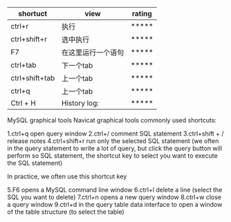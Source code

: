 

| shortuct       | view               | rating |
| -------------- | ------------------ | ------ |
| ctrl+r         | 执行               | *****  |
| ctrl+shift+r   | 选中执行           | *****  |
| F7             | 在这里运行一个语句 | *****  |
| ctrl+tab       | 下一个tab          | *****  |
| ctrl+shift+tab | 上一个tab          | *****  |
| ctrl+q | 上一个tab          | *****  |
| Ctrl + H | History log:          | *****  |




MySQL graphical tools Navicat graphical tools commonly used shortcuts:

1.ctrl+q open query window
2.ctrl+/ comment SQL statement
3.ctrl+shift + / release notes
4.ctrl+shift+r run only the selected SQL statement (we often in the query statement to write a lot of query, but click the query button will perform so SQL statement, the shortcut key to select you want to execute the SQL statement)

In practice, we often use this shortcut key

5.F6 opens a MySQL command line window
6.ctrl+l delete a line (select the SQL you want to delete)
7.ctrl+n opens a new query window
8.ctrl+w close a query window
9.ctrl+d in the query table data interface to open a window of the table structure (to select the table)